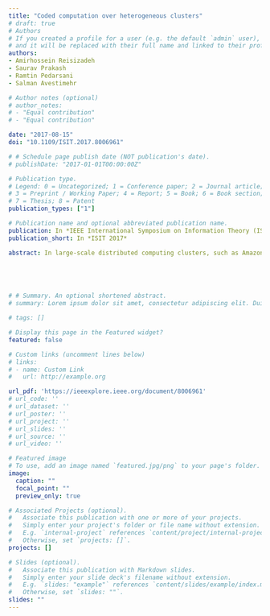 ```yaml
---
title: "Coded computation over heterogeneous clusters"
# draft: true
# Authors
# If you created a profile for a user (e.g. the default `admin` user), write the username (folder name) here 
# and it will be replaced with their full name and linked to their profile.
authors:
- Amirhossein Reisizadeh
- Saurav Prakash
- Ramtin Pedarsani
- Salman Avestimehr

# Author notes (optional)
# author_notes:
# - "Equal contribution"
# - "Equal contribution"

date: "2017-08-15"
doi: "10.1109/ISIT.2017.8006961"

# # Schedule page publish date (NOT publication's date).
# publishDate: "2017-01-01T00:00:00Z"

# Publication type.
# Legend: 0 = Uncategorized; 1 = Conference paper; 2 = Journal article;
# 3 = Preprint / Working Paper; 4 = Report; 5 = Book; 6 = Book section;
# 7 = Thesis; 8 = Patent
publication_types: ["1"]

# Publication name and optional abbreviated publication name.
publication: In *IEEE International Symposium on Information Theory (ISIT), 2017*
publication_short: In *ISIT 2017*

abstract: In large-scale distributed computing clusters, such as Amazon EC2,  there are several types of 'system noise' that can result in major degradation of performance -- system failures, bottlenecks due to limited communication bandwidth, latency due to straggler nodes, etc. On the other hand, these systems enjoy abundance of redundancy -- a vast number of computing nodes and large storage capacity. There have been recent results that demonstrate the impact of coding for efficient utilization of computation and storage redundancy to alleviate the effect of stragglers and communication bottlenecks in *homogeneous* clusters. In this paper, we focus on general *heterogeneous* distributed computing clusters consisting of a variety of computing machines with different capabilities. We propose a coding framework for speeding up distributed computing in heterogeneous clusters with straggling servers by trading redundancy for reducing the latency of computation. In particular, we propose  *Heterogeneous Coded Matrix Multiplication (HCMM)* algorithm for performing distributed matrix multiplication over heterogeneous clusters that is provably asymptotically optimal. Moreover, if the number of worker nodes in the cluster is $n$, we show that HCMM is $\Theta(\log n)$ times faster than *any* uncoded scheme. We further provide numerical results  demonstrating significant speedups of up to 49% and 34% for HCMM in comparison to the 'uncoded' and 'homogeneous coded' schemes, respectively.


 


# # Summary. An optional shortened abstract.
# summary: Lorem ipsum dolor sit amet, consectetur adipiscing elit. Duis posuere tellus ac convallis placerat. Proin tincidunt magna sed ex sollicitudin condimentum.

# tags: []

# Display this page in the Featured widget?
featured: false

# Custom links (uncomment lines below)
# links:
# - name: Custom Link
#   url: http://example.org

url_pdf: 'https://ieeexplore.ieee.org/document/8006961'
# url_code: ''
# url_dataset: ''
# url_poster: ''
# url_project: ''
# url_slides: ''
# url_source: ''
# url_video: ''

# Featured image
# To use, add an image named `featured.jpg/png` to your page's folder. 
image:
  caption: ""
  focal_point: ""
  preview_only: true

# Associated Projects (optional).
#   Associate this publication with one or more of your projects.
#   Simply enter your project's folder or file name without extension.
#   E.g. `internal-project` references `content/project/internal-project/index.md`.
#   Otherwise, set `projects: []`.
projects: []

# Slides (optional).
#   Associate this publication with Markdown slides.
#   Simply enter your slide deck's filename without extension.
#   E.g. `slides: "example"` references `content/slides/example/index.md`.
#   Otherwise, set `slides: ""`.
slides: ""
---
```



<!-- {{% callout note %}}
Click the *Cite* button above to demo the feature to enable visitors to import publication metadata into their reference management software.
{{% /callout %}}

{{% callout note %}}
Create your slides in Markdown - click the *Slides* button to check out the example.
{{% /callout %}}

Supplementary notes can be added here, including [code, math, and images](https://wowchemy.com/docs/writing-markdown-latex/). -->
